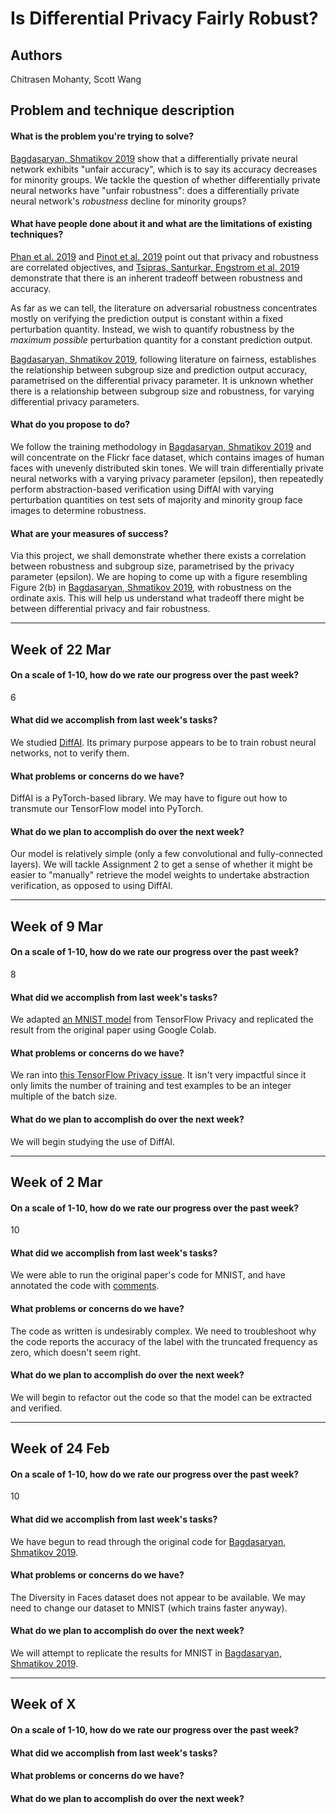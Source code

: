 # Is Differential Privacy Fairly Robust?
## Authors
Chitrasen Mohanty, Scott Wang

## Problem and technique description

#### What is the problem you're trying to solve?
[Bagdasaryan, Shmatikov 2019](http://www.cs.cornell.edu/~shmat/shmat_neurips19.pdf) show that a differentially private neural network exhibits "unfair accuracy", which is to say its accuracy decreases for minority groups. We tackle the question of whether differentially private neural networks have "unfair robustness": does a differentially private neural network's _robustness_ decline for minority groups?

#### What have people done about it and what are the limitations of existing techniques?
[Phan et al. 2019](https://arxiv.org/pdf/1903.09822.pdf) and [Pinot et al. 2019](https://arxiv.org/pdf/1906.07982.pdf) point out that privacy and robustness are correlated objectives, and [Tsipras, Santurkar, Engstrom et al. 2019](https://arxiv.org/pdf/1805.12152.pdf) demonstrate that there is an inherent tradeoff between robustness and accuracy.

As far as we can tell, the literature on adversarial robustness concentrates mostly on verifying the prediction output is constant within a fixed perturbation quantity. Instead, we wish to quantify robustness by the _maximum possible_ perturbation quantity for a constant prediction output.

[Bagdasaryan, Shmatikov 2019](http://www.cs.cornell.edu/~shmat/shmat_neurips19.pdf), following literature on fairness, establishes the relationship between subgroup size and prediction output accuracy, parametrised on the differential privacy parameter. It is unknown whether there is a relationship between subgroup size and robustness, for varying differential privacy parameters.

#### What do you propose to do?
We follow the training methodology in [Bagdasaryan, Shmatikov 2019](http://www.cs.cornell.edu/~shmat/shmat_neurips19.pdf) and will concentrate on the Flickr face dataset, which contains images of human faces with unevenly distributed skin tones. We will train differentially private neural networks with a varying privacy parameter (epsilon), then repeatedly perform abstraction-based verification using DiffAI with varying perturbation quantities on test sets of majority and minority group face images to determine robustness.

#### What are your measures of success?
Via this project, we shall demonstrate whether there exists a correlation between robustness and subgroup size, parametrised by the privacy parameter (epsilon). We are hoping to come up with a figure resembling Figure 2(b) in [Bagdasaryan, Shmatikov 2019](http://www.cs.cornell.edu/~shmat/shmat_neurips19.pdf), with robustness on the ordinate axis. This will help us understand what tradeoff there might be between differential privacy and fair robustness.

---

## Week of 22 Mar

#### On a scale of 1-10, how do we rate our progress over the past week?
6

#### What did we accomplish from last week's tasks?
We studied [DiffAI](https://github.com/eth-sri/diffai). Its primary purpose appears to be to train robust neural networks, not to verify them.

#### What problems or concerns do we have?
DiffAI is a PyTorch-based library. We may have to figure out how to transmute our TensorFlow model into PyTorch.

#### What do we plan to accomplish do over the next week?
Our model is relatively simple (only a few convolutional and fully-connected layers). We will tackle Assignment 2 to get a sense of whether it might be easier to "manually" retrieve the model weights to undertake abstraction verification, as opposed to using DiffAI.

---

## Week of 9 Mar

#### On a scale of 1-10, how do we rate our progress over the past week?
8

#### What did we accomplish from last week's tasks?
We adapted [an MNIST model](https://github.com/tensorflow/privacy/blob/master/tutorials/Classification_Privacy.ipynb) from TensorFlow Privacy and replicated the result from the original paper using Google Colab.

#### What problems or concerns do we have?
We ran into [this TensorFlow Privacy issue](https://github.com/tensorflow/privacy/issues/40). It isn't very impactful since it only limits the number of training and test examples to be an integer multiple of the batch size.

#### What do we plan to accomplish do over the next week?
We will begin studying the use of DiffAI.

---

## Week of 2 Mar

#### On a scale of 1-10, how do we rate our progress over the past week?
10

#### What did we accomplish from last week's tasks?
We were able to run the original paper's code for MNIST, and have annotated the code with [comments](https://github.com/CS839/is-differential-privacy-fairly-robust/commit/87e7614e13c53d0fc96f6c0fb8ce7ea4003b6068).

#### What problems or concerns do we have?
The code as written is undesirably complex. We need to troubleshoot why the code reports the accuracy of the label with the truncated frequency as zero, which doesn't seem right.

#### What do we plan to accomplish do over the next week?
We will begin to refactor out the code so that the model can be extracted and verified.

---

## Week of 24 Feb

#### On a scale of 1-10, how do we rate our progress over the past week?
10

#### What did we accomplish from last week's tasks?
We have begun to read through the original code for [Bagdasaryan, Shmatikov 2019](http://www.cs.cornell.edu/~shmat/shmat_neurips19.pdf).

#### What problems or concerns do we have?
The Diversity in Faces dataset does not appear to be available. We may need to change our dataset to MNIST (which trains faster anyway).

#### What do we plan to accomplish do over the next week?
We will attempt to replicate the results for MNIST in [Bagdasaryan, Shmatikov 2019](http://www.cs.cornell.edu/~shmat/shmat_neurips19.pdf).

---

## Week of X

#### On a scale of 1-10, how do we rate our progress over the past week?

#### What did we accomplish from last week's tasks?

#### What problems or concerns do we have?

#### What do we plan to accomplish do over the next week?
